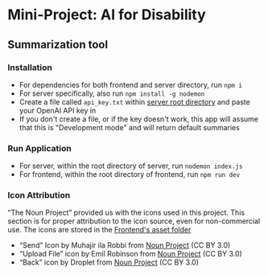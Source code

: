 # Mini-Project: AI for Disability
## Summarization tool

### Installation
- For dependencies for both frontend and server directory, run `npm i`
- For server specifically, also run `npm install -g nodemon`
- Create a file called `api_key.txt` within [server root directory](server) and paste your OpenAI API key in
- If you don't create a file, or if the key doesn't work, this app will assume that this is "Development mode" and will return default summaries

### Run Application
- For server, within the root directory of server, run `nodemon index.js`
- For frontend, within the root directory of frontend, run `npm run dev`

### Icon Attribution
“The Noun Project” provided us with the icons used in this project. This section is for proper attribution to the icon source, even for non-commercial use. The icons are stored in the [Frontend's asset folder](./frontend/src/assets)

* “Send” Icon by Muhajir ila Robbi from [Noun Project](https://thenounproject.com/icon/send-2498628/) (CC BY 3.0) 
* “Upload File” icon by Emil Robinson from [Noun Project](https://thenounproject.com/icon/upload-file-3972490/) (CC BY 3.0)
* “Back” icon by Droplet from [Noun Project](https://thenounproject.com/icon/close-2389681/) (CC BY 3.0)
